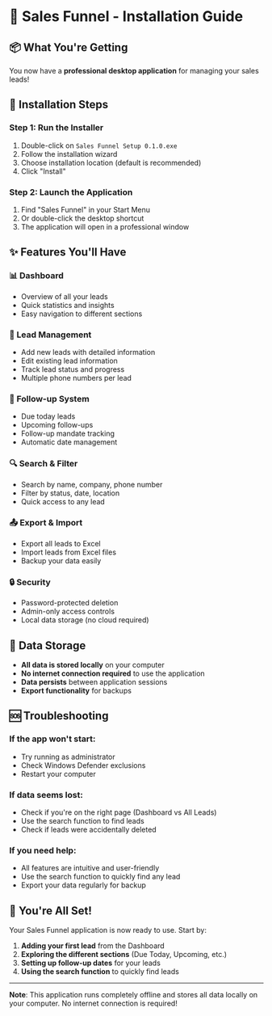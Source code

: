 # 🚀 Sales Funnel - Installation Guide

## 📦 What You're Getting

You now have a **professional desktop application** for managing your sales leads!

## 🎯 Installation Steps

### **Step 1: Run the Installer**
1. Double-click on `Sales Funnel Setup 0.1.0.exe`
2. Follow the installation wizard
3. Choose installation location (default is recommended)
4. Click "Install"

### **Step 2: Launch the Application**
1. Find "Sales Funnel" in your Start Menu
2. Or double-click the desktop shortcut
3. The application will open in a professional window

## ✨ Features You'll Have

### **📊 Dashboard**
- Overview of all your leads
- Quick statistics and insights
- Easy navigation to different sections

### **👥 Lead Management**
- Add new leads with detailed information
- Edit existing lead information
- Track lead status and progress
- Multiple phone numbers per lead

### **📅 Follow-up System**
- Due today leads
- Upcoming follow-ups
- Follow-up mandate tracking
- Automatic date management

### **🔍 Search & Filter**
- Search by name, company, phone number
- Filter by status, date, location
- Quick access to any lead

### **📤 Export & Import**
- Export all leads to Excel
- Import leads from Excel files
- Backup your data easily

### **🔒 Security**
- Password-protected deletion
- Admin-only access controls
- Local data storage (no cloud required)

## 💾 Data Storage

- **All data is stored locally** on your computer
- **No internet connection required** to use the application
- **Data persists** between application sessions
- **Export functionality** for backups

## 🆘 Troubleshooting

### **If the app won't start:**
- Try running as administrator
- Check Windows Defender exclusions
- Restart your computer

### **If data seems lost:**
- Check if you're on the right page (Dashboard vs All Leads)
- Use the search function to find leads
- Check if leads were accidentally deleted

### **If you need help:**
- All features are intuitive and user-friendly
- Use the search function to quickly find any lead
- Export your data regularly for backup

## 🎉 You're All Set!

Your Sales Funnel application is now ready to use. Start by:

1. **Adding your first lead** from the Dashboard
2. **Exploring the different sections** (Due Today, Upcoming, etc.)
3. **Setting up follow-up dates** for your leads
4. **Using the search function** to quickly find leads

---

**Note**: This application runs completely offline and stores all data locally on your computer. No internet connection is required!
